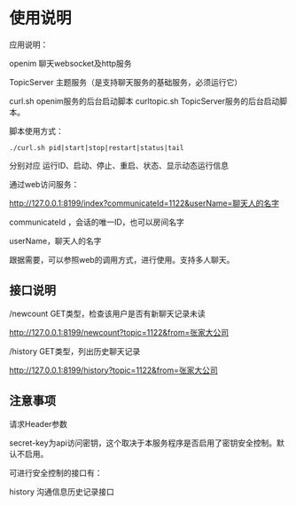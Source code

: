 # 使用说明

应用说明：

openim 聊天websocket及http服务

TopicServer 主题服务（是支持聊天服务的基础服务，必须运行它）

curl.sh openim服务的后台启动脚本
curltopic.sh TopicServer服务的后台启动脚本。

脚本使用方式：
```
./curl.sh pid|start|stop|restart|status|tail

```
分别对应 运行ID、启动、停止、重启、状态、显示动态运行信息


通过web访问服务：

http://127.0.0.1:8199/index?communicateId=1122&userName=聊天人的名字

communicateId ，会话的唯一ID，也可以房间名字

userName，聊天人的名字

跟据需要，可以参照web的调用方式，进行使用。支持多人聊天。


## 接口说明

/newcount GET类型，检查该用户是否有新聊天记录未读

http://127.0.0.1:8199/newcount?topic=1122&from=张家大公司

/history GET类型，列出历史聊天记录

http://127.0.0.1:8199/history?topic=1122&from=张家大公司




## 注意事项

请求Header参数

secret-key为api访问密钥，这个取决于本服务程序是否启用了密钥安全控制。默认不启用。

可进行安全控制的接口有：

history 沟通信息历史记录接口
